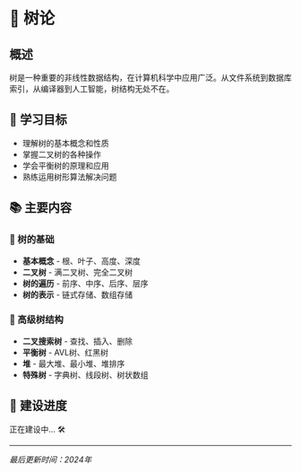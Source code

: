 # 🌳 树论

## 概述

树是一种重要的非线性数据结构，在计算机科学中应用广泛。从文件系统到数据库索引，从编译器到人工智能，树结构无处不在。

## 🎯 学习目标

- 理解树的基本概念和性质
- 掌握二叉树的各种操作
- 学会平衡树的原理和应用
- 熟练运用树形算法解决问题

## 📚 主要内容

### 🌱 树的基础
- **基本概念** - 根、叶子、高度、深度
- **二叉树** - 满二叉树、完全二叉树
- **树的遍历** - 前序、中序、后序、层序
- **树的表示** - 链式存储、数组存储

### 🔄 高级树结构
- **二叉搜索树** - 查找、插入、删除
- **平衡树** - AVL树、红黑树
- **堆** - 最大堆、最小堆、堆排序
- **特殊树** - 字典树、线段树、树状数组

## 🚧 建设进度

正在建设中... 🛠️

---

*最后更新时间：2024年*
